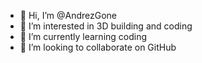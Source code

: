 - 👋 Hi, I’m @AndrezGone
- 👀 I’m interested in 3D building and coding
- 🌱 I’m currently learning coding
- 💞️ I’m looking to collaborate on GitHub

<!---
AndrezGone/AndrezGone is a ✨ special ✨ repository because its `README.md` (this file) appears on your GitHub profile.
You can click the Preview link to take a look at your changes.
--->
